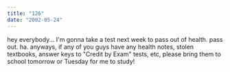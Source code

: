 ```yaml
---
title: "126"
date: "2002-05-24"
---
```


hey everybody... I'm gonna take a test next week to pass out of health. pass out. ha. anyways, if any of you guys have any health notes, stolen textbooks, answer keys to "Credit by Exam" tests, etc, please bring them to school tomorrow or Tuesday for me to study!
